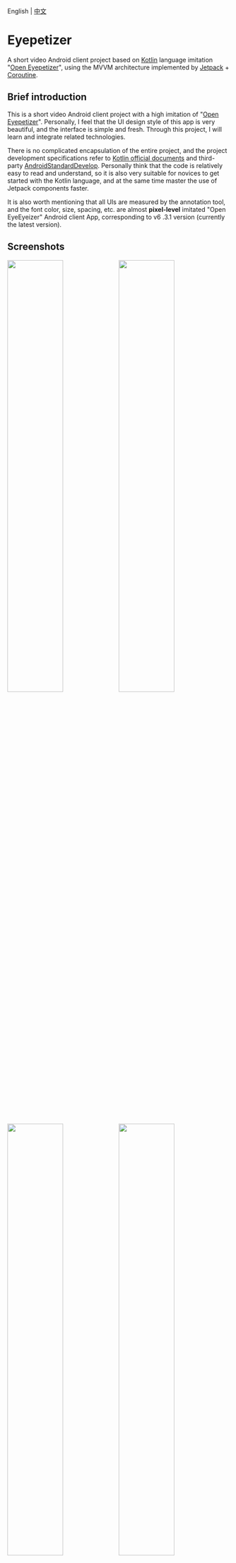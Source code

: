 English | [中文](README.md)

# Eyepetizer
A short video Android client project based on [Kotlin][1] language imitation "[Open Eyepetizer][2]", using the MVVM architecture implemented by [Jetpack][3] + [Coroutine][30].

## Brief introduction
This is a short video Android client project with a high imitation of "[Open Eyepetizer][2]". Personally, I feel that the UI design style of this app is very beautiful, and the interface is simple and fresh. Through this project, I will learn and integrate related technologies.

There is no complicated encapsulation of the entire project, and the project development specifications refer to [Kotlin official documents][4] and third-party [AndroidStandardDevelop][5]. Personally think that the code is relatively easy to read and understand, so it is also very suitable for novices to get started with the Kotlin language, and at the same time master the use of Jetpack components faster.

It is also worth mentioning that all UIs are measured by the annotation tool, and the font color, size, spacing, etc. are almost **pixel-level** imitated "Open EyeEyeizer" Android client App, corresponding to v6 .3.1 version (currently the latest version).

## Screenshots
<img src="screenshots/snapshot1.png" width="50%"/><img src="screenshots/snapshot2.png" width="50%"/>
<img src="screenshots/snapshot3.png" width="50%"/><img src="screenshots/snapshot4.png" width="50%"/>
<img src="screenshots/snapshot5.png" width="50%"/><img src="screenshots/snapshot6.png" width="50%"/>
<img src="screenshots/snapshot7.png" width="50%"/><img src="screenshots/snapshot8.png" width="50%"/>
<img src="screenshots/snapshot10.png" width="50%"/><img src="screenshots/snapshot11.png" width="50%"/>
<br></br>
<img src="screenshots/snapshot12.png"/>
<br></br>
<img src="screenshots/snapshot9.png" width="50%"/><img src="screenshots/snapshot13.png" width="50%"/>
<br></br>

Can't load images? Attach [blog address][6]
<br></br>

## Download experience
- Scan the QR code to install:<br></br>
   <a href="https://www.pgyer.com/eyepetizer"><img src="eyepetizer.png"/></a>

- [Click to download eyepetizer.apk][7]

## The main function
- Watch high-quality HD short videos and comments.
- Browse community graphics and video creation.
- Check daily fresh news and hot search keywords.
- Share exciting short videos and fresh information.

## Use tools
- [Vector Asset Studio][8] Icon making
- [iconfont][9] Icon/Design
- [Postman][10] API Debugger
- [Charles][11] API Packet capture
- [PxCook][12] Annotation tool
- [Development assistant][13] Decompile application, extract application Apk, etc.

## About me
- RealName : 殷志威
- NickName : vipyinzhiwei
- WeChat : vipyinzhiwei
- Email : <vipyinzhiwei@gmail.com>
- Blog : <https://www.vipyinzhiwei.com>

## Encourage
Through this project, I hope to help you better learn Jetpack and MVVM architecture. If you like the design of Eyepetizer, and feel that the source code of this project is helpful for your study, you can click **"Star"** in the upper right corner to support it, thank you! ^_^

## Express one's thanks
- [Retrofit][14] Network request framework encapsulation
- [Glide][15] Image loading
- [OkHttp][16] Network request
- [Gson][17] Gson analysis
- [Glide Transformations][18] Image conversion
- [Eventbus][19] Event bus
- [Permissionx][20] Dynamic request permission encapsulation
- [FlycoTabLayout][21] TabLayout encapsulation
- [SmartRefreshLayout][22] Pull down refresh frame
- [BannerViewPager][23] Banner carousel
- [Immersionbar][24] Status bar management
- [PhotoView][25] Support gesture zoom picture
- [Circleimageview][26] Round image
- [GSYVideoPlayer][27] Video player
- [VasSonic][28] Improve H5 first screen loading speed
- [Leakcanary][29] Memory leak detection
- [Kotlinx Coroutines][30] Simplify code management background threads and callbacks


## License

**All data comes from open eyes, only for learning and communication use, strictly prohibited for any commercial use, the original company has all rights.**

```
Copyright (c) 2020. vipyinzhiwei <vipyinzhiwei@gmail.com>

Licensed under the Apache License, Version 2.0 (the "License");
you may not use this file except in compliance with the License.
You may obtain a copy of the License at

    http://www.apache.org/licenses/LICENSE-2.0

Unless required by applicable law or agreed to in writing, software
distributed under the License is distributed on an "AS IS" BASIS,
WITHOUT WARRANTIES OR CONDITIONS OF ANY KIND, either express or implied.
See the License for the specific language governing permissions and
limitations under the License.
```

[1]:https://kotlinlang.org
[2]:https://www.kaiyanapp.com
[3]:https://developer.android.com/jetpack
[4]:https://www.kotlincn.net/docs/reference/coding-conventions.html
[5]:https://github.com/Blankj/AndroidStandardDevelop
[6]:https://www.vipyinzhiwei.com/2020/06/19/pager05/#more
[7]:https://github.com/VIPyinzhiwei/Eyepetizer/raw/master/eyepetizer.apk
[8]:https://developer.android.com/studio/write/vector-asset-studio?hl=zh-cn
[9]:https://www.iconfont.cn
[10]:https://www.postman.com
[11]:https://www.charlesproxy.com
[12]:https://www.fancynode.com.cn/pxcook
[13]:https://github.com/Trinea/android-open-project/issues/314
[14]:https://github.com/square/retrofit
[15]:https://github.com/bumptech/glide
[16]:https://github.com/square/okhttp
[17]:https://github.com/google/gson
[18]:https://github.com/wasabeef/glide-transformations
[19]:https://github.com/greenrobot/EventBus
[20]:https://github.com/guolindev/PermissionX
[21]:https://github.com/H07000223/FlycoTabLayout
[22]:https://github.com/scwang90/SmartRefreshLayout
[23]:https://github.com/zhpanvip/BannerViewPager
[24]:https://github.com/gyf-dev/ImmersionBar
[25]:https://github.com/chrisbanes/PhotoView
[26]:https://github.com/hdodenhof/CircleImageView
[27]:https://github.com/CarGuo/GSYVideoPlayer
[28]:https://github.com/Tencent/VasSonic
[29]:https://github.com/square/leakcanary
[30]:https://github.com/Kotlin/kotlinx.coroutines